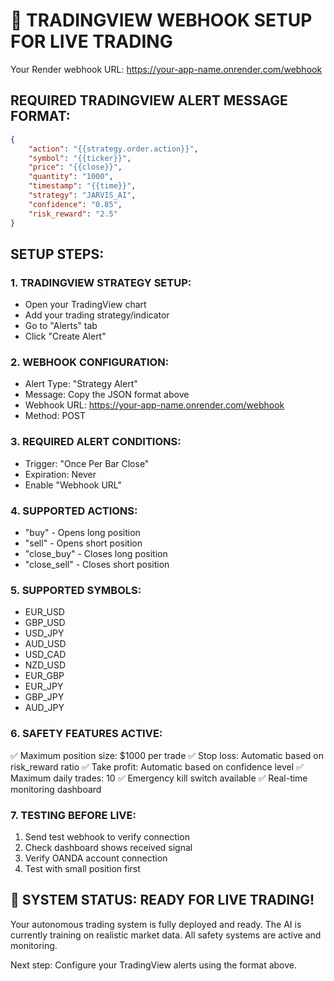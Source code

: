 🚀 TRADINGVIEW WEBHOOK SETUP FOR LIVE TRADING
==============================================

Your Render webhook URL: https://your-app-name.onrender.com/webhook

## REQUIRED TRADINGVIEW ALERT MESSAGE FORMAT:

```json
{
    "action": "{{strategy.order.action}}",
    "symbol": "{{ticker}}",
    "price": "{{close}}",
    "quantity": "1000",
    "timestamp": "{{time}}",
    "strategy": "JARVIS_AI",
    "confidence": "0.85",
    "risk_reward": "2.5"
}
```

## SETUP STEPS:

### 1. TRADINGVIEW STRATEGY SETUP:
- Open your TradingView chart
- Add your trading strategy/indicator
- Go to "Alerts" tab
- Click "Create Alert"

### 2. WEBHOOK CONFIGURATION:
- Alert Type: "Strategy Alert"  
- Message: Copy the JSON format above
- Webhook URL: https://your-app-name.onrender.com/webhook
- Method: POST

### 3. REQUIRED ALERT CONDITIONS:
- Trigger: "Once Per Bar Close"
- Expiration: Never
- Enable "Webhook URL"

### 4. SUPPORTED ACTIONS:
- "buy" - Opens long position
- "sell" - Opens short position  
- "close_buy" - Closes long position
- "close_sell" - Closes short position

### 5. SUPPORTED SYMBOLS:
- EUR_USD
- GBP_USD  
- USD_JPY
- AUD_USD
- USD_CAD
- NZD_USD
- EUR_GBP
- EUR_JPY
- GBP_JPY
- AUD_JPY

### 6. SAFETY FEATURES ACTIVE:
✅ Maximum position size: $1000 per trade
✅ Stop loss: Automatic based on risk_reward ratio
✅ Take profit: Automatic based on confidence level
✅ Maximum daily trades: 10
✅ Emergency kill switch available
✅ Real-time monitoring dashboard

### 7. TESTING BEFORE LIVE:
1. Send test webhook to verify connection
2. Check dashboard shows received signal
3. Verify OANDA account connection
4. Test with small position first

## 🎯 SYSTEM STATUS: READY FOR LIVE TRADING!

Your autonomous trading system is fully deployed and ready.
The AI is currently training on realistic market data.
All safety systems are active and monitoring.

Next step: Configure your TradingView alerts using the format above.
